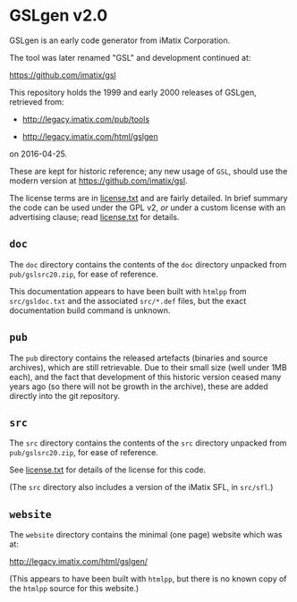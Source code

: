# GSLgen v2.0

GSLgen is an early code generator from iMatix Corporation.

The tool was later renamed "GSL" and development continued at:

<https://github.com/imatix/gsl>

This repository holds the 1999 and early 2000 releases of GSLgen, 
retrieved from:

*  http://legacy.imatix.com/pub/tools

*  http://legacy.imatix.com/html/gslgen

on 2016-04-25.

These are kept for historic reference; any new usage of `GSL`, should
use the modern version at <https://github.com/imatix/gsl>.

The license terms are in [license.txt](license.txt) and are fairly 
detailed.  In brief summary the code can be used under the GPL v2, 
*or* under a custom license with an advertising clause; read 
[license.txt](license.txt) for details.

## `doc`

The `doc` directory contains the contents of the `doc` directory 
unpacked from `pub/gslsrc20.zip`, for ease of reference.

This documentation appears to have been built with `htmlpp` from 
`src/gsldoc.txt` and the associated `src/*.def` files, but the
exact documentation build command is unknown.

## `pub`

The `pub` directory contains the released artefacts (binaries and
source archives), which are still retrievable.  Due to their small size 
(well under 1MB each), and the fact that development of this historic
version ceased many years ago (so there will not be growth in the 
archive), these are added directly into the git repository.

## `src`

The `src` directory contains the contents of the `src` directory
unpacked from `pub/gslsrc20.zip`, for ease of reference. 

See [license.txt](license.txt) for details of the license for this
code.

(The `src` directory also includes a version of the iMatix SFL,
in `src/sfl`.)

## `website`

The `website` directory contains the minimal (one page) website which
was at: 

http://legacy.imatix.com/html/gslgen/

(This appears to have been built with `htmlpp`, but there is no known
copy of the `htmlpp` source for this website.)
